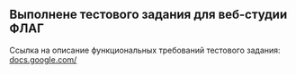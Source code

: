## Выполнене тестового задания для веб-студии ФЛАГ

Ссылка на описание функциональных требований тестового задания: [docs.google.com/](https://docs.google.com/document/d/15xv-dhDJVsxArs-0Vsy4f9WyAKntN0DnQrSNciP2tXg/edit?usp=sharing)
